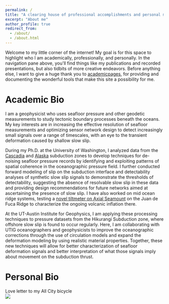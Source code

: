 ```yaml
---
permalink: /
title: "A clearing house of professional accomplishments and personal musings"
excerpt: "About me"
author_profile: true
redirect_from:
  - /about/
  - /about.html
---
```


Welcome to my little corner of the internet! My goal is for this space to highlight who I am academically, professionally, and personally. In the navigation pane above, you'll find things like my publications and recorded presentations, but also tidbits of more creative endeavors. Before anything else, I want to give a huge thank you to [academicpages](https://github.com/academicpages/academicpages.github.io), for providing and documenting the wonderful tools that make this site a possibility for me.

Academic Bio
======
I am a geophysicist who uses seafloor pressure and other geodetic measurements to study tectonic boundary processes beneath the oceans. My key interests are in increasing the effective resolution of seafloor measurements and optimizing sensor network design to detect increasingly small signals over a range of timescales, with an eye to the transient deformation caused by shallow slow slip.

During my Ph.D. at the University of Washington, I analyzed data from the [Cascadia](https://erikfred.github.io/publication/2019-Cascadia) and [Alaska](https://erikfred.github.io/publication/2023-Alaska) subduction zones to develop techniques for de-noising seafloor pressure records by identifying and exploiting patterns of spatial coherence in the oceanographic pressure field. I further conducted forward modeling of slip on the subduction interface and detectability analyses of synthetic slow slip signals to demonstrate the thresholds of detectability, suggesting the absence of resolvable slow slip in these data and providing design recommendations for future networks aimed at ascertaining the presence of slow slip. I have also worked on mid ocean ridge systems, testing a [novel tiltmeter on Axial Seamount](https://erikfred.github.io/publication/2024-SCTA) on the Juan de Fuca Ridge to characterize the ongoing volcanic inflation there.

At the UT-Austin Institute for Geophysics, I am applying these processing techniques to pressure datasets from the Hikurangi Subduction zone, where offshore slow slip is found to occur regularly. Here, I am collaborating with UTIG oceanographers and geophysicists to improve the oceanographic corrections through the use of circulation models and expand the deformation modeling by using realistic material properties. Together, these new techniques will allow for better characterization of seafloor deformation signals and better interpretation of what those signals imply about movement on the subduction thrust.

Personal Bio
======
Love letter to my All City bicycle
<br/><img src='/images/allcity.png'>